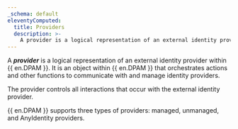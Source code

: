 ```yaml
---
_schema: default
eleventyComputed:
  title: Providers
  description: >-
    A provider is a logical representation of an external identity provider within {{ en.DPAM }}.
---
```

A ***provider*** is a logical representation of an external identity provider within {{ en.DPAM }}. It is an object within {{ en.DPAM }} that orchestrates actions and other functions to communicate with and manage identity providers.

The provider controls all interactions that occur with the external identity provider.

{{ en.DPAM }} supports three types of providers: managed, unmanaged, and AnyIdentity providers.